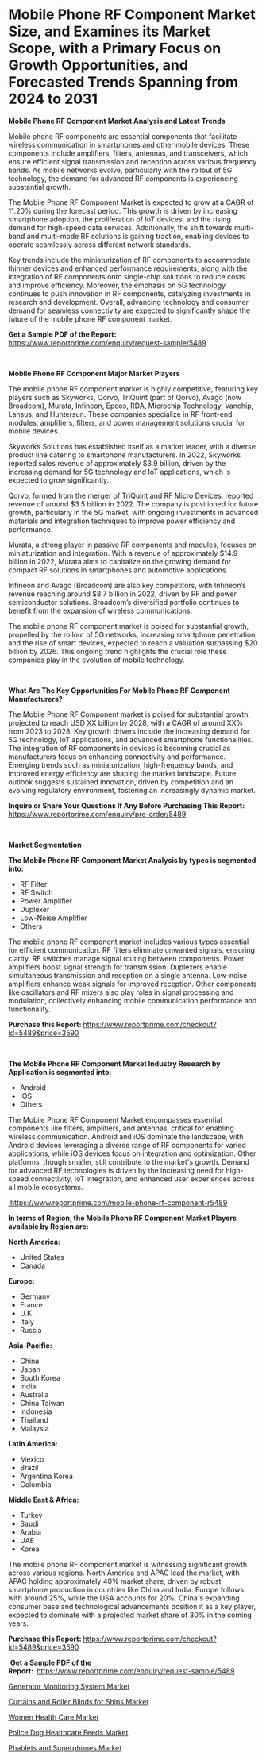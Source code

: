 <p><h1>Mobile Phone RF Component Market Size, and Examines its Market Scope, with a Primary Focus on Growth Opportunities, and Forecasted Trends Spanning from 2024 to 2031</h1></p><p><strong>Mobile Phone RF Component Market Analysis and Latest Trends</strong></p>
<p><p>Mobile phone RF components are essential components that facilitate wireless communication in smartphones and other mobile devices. These components include amplifiers, filters, antennas, and transceivers, which ensure efficient signal transmission and reception across various frequency bands. As mobile networks evolve, particularly with the rollout of 5G technology, the demand for advanced RF components is experiencing substantial growth.</p><p>The Mobile Phone RF Component Market is expected to grow at a CAGR of 11.20% during the forecast period. This growth is driven by increasing smartphone adoption, the proliferation of IoT devices, and the rising demand for high-speed data services. Additionally, the shift towards multi-band and multi-mode RF solutions is gaining traction, enabling devices to operate seamlessly across different network standards.</p><p>Key trends include the miniaturization of RF components to accommodate thinner devices and enhanced performance requirements, along with the integration of RF components onto single-chip solutions to reduce costs and improve efficiency. Moreover, the emphasis on 5G technology continues to push innovation in RF components, catalyzing investments in research and development. Overall, advancing technology and consumer demand for seamless connectivity are expected to significantly shape the future of the mobile phone RF component market.</p></p>
<p><strong>Get a Sample PDF of the Report:&nbsp;</strong> <a href="https://www.reportprime.com/enquiry/request-sample/5489">https://www.reportprime.com/enquiry/request-sample/5489</a></p>
<p>&nbsp;</p>
<p><strong>Mobile Phone RF Component Major Market Players</strong></p>
<p><p>The mobile phone RF component market is highly competitive, featuring key players such as Skyworks, Qorvo, TriQuint (part of Qorvo), Avago (now Broadcom), Murata, Infineon, Epcos, RDA, Microchip Technology, Vanchip, Lansus, and Huntersun. These companies specialize in RF front-end modules, amplifiers, filters, and power management solutions crucial for mobile devices.</p><p>Skyworks Solutions has established itself as a market leader, with a diverse product line catering to smartphone manufacturers. In 2022, Skyworks reported sales revenue of approximately $3.9 billion, driven by the increasing demand for 5G technology and IoT applications, which is expected to grow significantly.</p><p>Qorvo, formed from the merger of TriQuint and RF Micro Devices, reported revenue of around $3.5 billion in 2022. The company is positioned for future growth, particularly in the 5G market, with ongoing investments in advanced materials and integration techniques to improve power efficiency and performance.</p><p>Murata, a strong player in passive RF components and modules, focuses on miniaturization and integration. With a revenue of approximately $14.9 billion in 2022, Murata aims to capitalize on the growing demand for compact RF solutions in smartphones and automotive applications.</p><p>Infineon and Avago (Broadcom) are also key competitors, with Infineon’s revenue reaching around $8.7 billion in 2022, driven by RF and power semiconductor solutions. Broadcom’s diversified portfolio continues to benefit from the expansion of wireless communications.</p><p>The mobile phone RF component market is poised for substantial growth, propelled by the rollout of 5G networks, increasing smartphone penetration, and the rise of smart devices, expected to reach a valuation surpassing $20 billion by 2026. This ongoing trend highlights the crucial role these companies play in the evolution of mobile technology.</p></p>
<p>&nbsp;</p>
<p><strong>What Are The Key Opportunities For Mobile Phone RF Component Manufacturers?</strong></p>
<p><p>The Mobile Phone RF Component market is poised for substantial growth, projected to reach USD XX billion by 2028, with a CAGR of around XX% from 2023 to 2028. Key growth drivers include the increasing demand for 5G technology, IoT applications, and advanced smartphone functionalities. The integration of RF components in devices is becoming crucial as manufacturers focus on enhancing connectivity and performance. Emerging trends such as miniaturization, high-frequency bands, and improved energy efficiency are shaping the market landscape. Future outlook suggests sustained innovation, driven by competition and an evolving regulatory environment, fostering an increasingly dynamic market.</p></p>
<p><strong>Inquire or Share Your Questions If Any Before Purchasing This Report:</strong> <a href="https://www.reportprime.com/enquiry/pre-order/5489">https://www.reportprime.com/enquiry/pre-order/5489</a></p>
<p>&nbsp;</p>
<p><strong>Market Segmentation</strong></p>
<p><strong>The Mobile Phone RF Component Market Analysis by types is segmented into:</strong></p>
<p><ul><li>RF Filter</li><li>RF Switch</li><li>Power Amplifier</li><li>Duplexer</li><li>Low-Noise Amplifier</li><li>Others</li></ul></p>
<p><p>The mobile phone RF component market includes various types essential for efficient communication. RF filters eliminate unwanted signals, ensuring clarity. RF switches manage signal routing between components. Power amplifiers boost signal strength for transmission. Duplexers enable simultaneous transmission and reception on a single antenna. Low-noise amplifiers enhance weak signals for improved reception. Other components like oscillators and RF mixers also play roles in signal processing and modulation, collectively enhancing mobile communication performance and functionality.</p></p>
<p><strong>Purchase this Report:&nbsp;</strong><a href="https://www.reportprime.com/checkout?id=5489&price=3590">https://www.reportprime.com/checkout?id=5489&price=3590</a></p>
<p>&nbsp;</p>
<p><strong>The Mobile Phone RF Component Market Industry Research by Application is segmented into:</strong></p>
<p><ul><li>Android</li><li>IOS</li><li>Others</li></ul></p>
<p><p>The Mobile Phone RF Component Market encompasses essential components like filters, amplifiers, and antennas, critical for enabling wireless communication. Android and iOS dominate the landscape, with Android devices leveraging a diverse range of RF components for varied applications, while iOS devices focus on integration and optimization. Other platforms, though smaller, still contribute to the market's growth. Demand for advanced RF technologies is driven by the increasing need for high-speed connectivity, IoT integration, and enhanced user experiences across all mobile ecosystems.</p></p>
<p><a href="https://www.reportprime.com/mobile-phone-rf-component-r5489">&nbsp;https://www.reportprime.com/mobile-phone-rf-component-r5489</a></p>
<p><strong>In terms of Region, the Mobile Phone RF Component Market Players available by Region are:</strong></p>
<p>
    <p> <strong> North America: </strong>
        <ul>
            <li>United States</li>
            <li>Canada</li>
        </ul>
        </p> 
    <p> <strong> Europe: </strong>
        <ul>
            <li>Germany</li>
            <li>France</li>
            <li>U.K.</li>
            <li>Italy</li>
            <li>Russia</li>
        </ul>
        </p> 
    <p> <strong> Asia-Pacific: </strong>
        <ul>
            <li>China</li>
            <li>Japan</li>
            <li>South Korea</li>
            <li>India</li>
            <li>Australia</li>
            <li>China Taiwan</li>
            <li>Indonesia</li>
            <li>Thailand</li>
            <li>Malaysia</li>
        </ul>
        </p> 
    <p> <strong> Latin America: </strong>
        <ul>
            <li>Mexico</li>
            <li>Brazil</li>
            <li>Argentina Korea</li>
            <li>Colombia</li>
        </ul>
        </p> 
    <p> <strong> Middle East & Africa: </strong>
        <ul>
            <li>Turkey</li>
            <li>Saudi</li>
            <li>Arabia</li>
            <li>UAE</li>
            <li>Korea</li>
        </ul>
    </p>
    </p>
<p><p>The mobile phone RF component market is witnessing significant growth across various regions. North America and APAC lead the market, with APAC holding approximately 40% market share, driven by robust smartphone production in countries like China and India. Europe follows with around 25%, while the USA accounts for 20%. China's expanding consumer base and technological advancements position it as a key player, expected to dominate with a projected market share of 30% in the coming years.</p></p>
<p><strong>Purchase this Report: </strong><a href="https://www.reportprime.com/checkout?id=5489&price=3590">https://www.reportprime.com/checkout?id=5489&price=3590</a></p>
<p>&nbsp;<strong>Get a Sample PDF of the Report:&nbsp;&nbsp;</strong><a href="https://www.reportprime.com/enquiry/request-sample/5489">https://www.reportprime.com/enquiry/request-sample/5489</a></p>
<p><strong></strong></p>
<p><p><a href="https://www.linkedin.com/pulse/generator-monitoring-system-market-global-insights-tx0uc?trackingId=OqREI0UNQgK5LqjiPcn9Mg%3D%3D">Generator Monitoring System Market</a></p><p><a href="https://issuu.com/reportprime-2/docs/curtains-and-roller-blinds-for-ship_67beb12640fcea">Curtains and Roller Blinds for Ships Market</a></p><p><a href="https://www.linkedin.com/pulse/women-health-care-market-size-segmentation-trends-growth-bqzbc?trackingId=%2FqSr5glnSbOTDtBvHmxDrA%3D%3D">Women Health Care Market</a></p><p><a href="https://issuu.com/reportprime-2/docs/police-dog-healthcare-feeds-market-_cc56ec87058ea3">Police Dog Healthcare Feeds Market</a></p><p><a href="https://github.com/RuthLucas64/Market-Research-Report-List-1/blob/main/phablets-and-superphones-market.md">Phablets and Superphones Market</a></p></p>